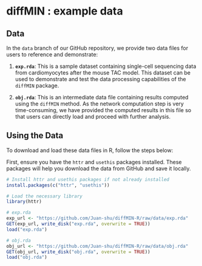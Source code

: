 # diffMIN : example data

## Data

In the `data` branch of our GitHub repository, we provide two data files for users to reference and demonstrate:

1. **`exp.rda`**: This is a sample dataset containing single-cell sequencing data from cardiomyocytes after the mouse TAC model. This dataset can be used to demonstrate and test the data processing capabilities of the `diffMIN` package.

2. **`obj.rda`**: This is an intermediate data file containing results computed using the `diffMIN` method. As the network computation step is very time-consuming, we have provided the computed results in this file so that users can directly load and proceed with further analysis.

## Using the Data

To download and load these data files in R, follow the steps below:

First, ensure you have the `httr` and `usethis` packages installed. These packages will help you download the data from GitHub and save it locally.

```r
# Install httr and usethis packages if not already installed
install.packages(c("httr", "usethis"))

# Load the necessary library
library(httr)

# exp.rda
exp_url <- "https://github.com/Juan-shu/diffMIN-R/raw/data/exp.rda"
GET(exp_url, write_disk("exp.rda", overwrite = TRUE))
load("exp.rda")

# obj.rda
obj_url <- "https://github.com/Juan-shu/diffMIN-R/raw/data/obj.rda"
GET(obj_url, write_disk("obj.rda", overwrite = TRUE))
load("obj.rda")
